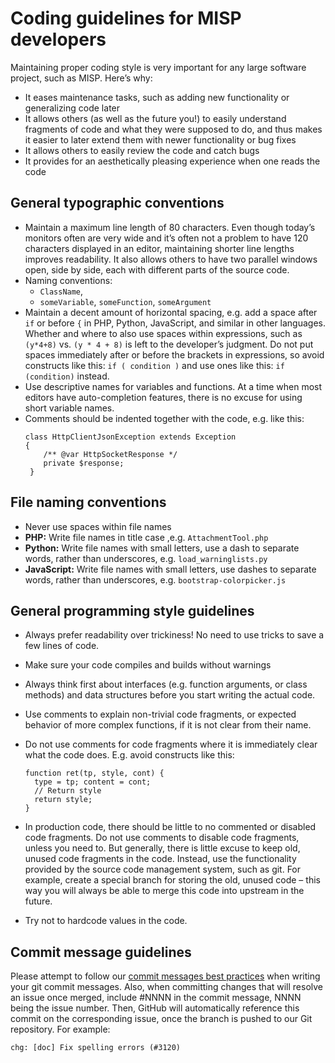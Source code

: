 # Coding guidelines for MISP developers

Maintaining proper coding style is very important for any large software project, such as MISP. Here’s why:

- It eases maintenance tasks, such as adding new functionality or generalizing code later
- It allows others (as well as the future you!) to easily understand fragments of code and what they were supposed to do, and thus makes it easier to later extend them with newer functionality or bug fixes
- It allows others to easily review the code and catch bugs
- It provides for an aesthetically pleasing experience when one reads the code
 
## General typographic conventions
- Maintain a maximum line length of 80 characters. Even though today’s monitors often are very wide and it’s often not a problem to have 120 characters displayed in an editor, maintaining shorter line lengths improves readability. It also allows others to have two parallel windows open, side by side, each with different parts of the source code.
- Naming conventions:
    - `ClassName`, 
    - `someVariable`, `someFunction`, `someArgument`
- Maintain a decent amount of horizontal spacing, e.g. add a space after `if` or before `{` in PHP, Python, JavaScript, and similar in other languages. Whether and where to also use spaces within expressions, such as `(y*4+8)` vs. `(y * 4 + 8)` is left to the developer’s judgment. Do not put spaces immediately after or before the brackets in expressions, so avoid constructs like this: `if ( condition )` and use ones like this: `if (condition)` instead.
- Use descriptive names for variables and functions. At a time when most editors have auto-completion features, there is no excuse for using short variable names.
- Comments should be indented together with the code, e.g. like this:
    ```
    class HttpClientJsonException extends Exception
    {
        /** @var HttpSocketResponse */
        private $response;
     }
    ```
## File naming conventions
- Never use spaces within file names
- **PHP:** Write file names in title case ,e.g. `AttachmentTool.php`
- **Python:** Write file names with small letters, use a dash to separate words, rather than underscores, e.g. `load_warninglists.py`
- **JavaScript:** Write file names with small letters, use dashes to separate words, rather than underscores, e.g. `bootstrap-colorpicker.js`

## General programming style guidelines
- Always prefer readability over trickiness! No need to use tricks to save a few lines of code.
- Make sure your code compiles and builds without warnings
- Always think first about interfaces (e.g. function arguments, or class methods) and data structures before you start writing the actual code.
- Use comments to explain non-trivial code fragments, or expected behavior of more complex functions, if it is not clear from their name.
- Do not use comments for code fragments where it is immediately clear what the code does. E.g. avoid constructs like this:

      function ret(tp, style, cont) {
        type = tp; content = cont;
        // Return style
        return style;
      }
- In production code, there should be little to no commented or disabled code fragments. Do not use comments to disable code fragments, unless you need to. But generally, there is little excuse to keep old, unused code fragments in the code. Instead, use the functionality provided by the source code management system, such as git. For example, create a special branch for storing the old, unused code – this way you will always be able to merge this code into upstream in the future.
- Try not to hardcode values in the code. 

## Commit message guidelines

Please attempt to follow our [commit messages best practices](https://github.com/MISP/MISP/wiki/CommitMessageBestPractices) when writing your git commit messages. 
Also, when committing changes that will resolve an issue once merged, include #NNNN in the commit message, NNNN being the issue number. 
Then, GitHub will automatically reference this commit on the corresponding issue, once the branch is pushed to our Git repository. 
For example:
```
chg: [doc] Fix spelling errors (#3120)
```
